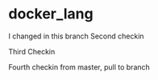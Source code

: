 # docker_lang

I changed in this branch
Second checkin


Third Checkin

Fourth checkin from master, pull to branch
